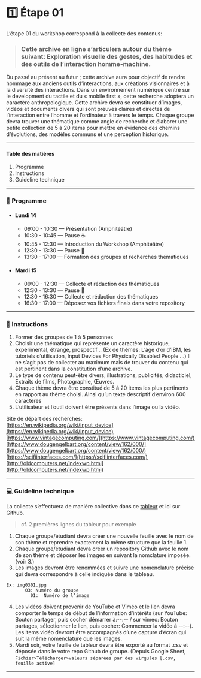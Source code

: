 # :one: Étape 01 

L’étape 01 du workshop correspond à la collecte des contenus:

> ### Cette archive en ligne s’articulera autour du thème suivant: Exploration visuelle des gestes, des habitudes et des outils de l’interaction homme-machine.

Du passé au présent au futur ; cette archive aura pour objectif de rendre hommage aux anciens outils d’interactions, aux créations visionnaires et à la diversité des interactions. Dans un environnement numérique centré sur le development du tactile et du « mobile first »,  cette recherche adoptera un caractère anthropologique. Cette archive devra se constituer d’images, vidéos et documents divers qui sont preuves claires et directes de l’interaction entre l’homme et l’ordinateur à travers le temps. Chaque groupe devra trouver une thématique comme angle de recherche et élaborer une petite collection de 5 à 20 items pour mettre en évidence des chemins d’évolutions, des modèles communs et une perception historique.

--------------

#### Table des matières 
1. Programme  
2. Instructions  
3. Guideline technique  
--------------
### :date:  Programme

* #### Lundi 14
  * 09:00 - 10:30 — Présentation (Amphitéâtre)
  * 10:30 - 10:45 — Pause :coffee:
  * 10:45 - 12:30 — Introduction du Workshop (Amphitéâtre)
  * 12:30 - 13:30 — Pause :fork_and_knife:
  * 13:30 - 17:00 — Formation des groupes et recherches thématiques 

* #### Mardi 15
  * 09:00 - 12:30 — Collecte et rédaction des thématiques
  * 12:30 - 13:30 — Pause :fork_and_knife:
  * 12:30 - 16:30 — Collecte et rédaction des thématiques 
  * 16:30 - 17:00 — Déposez vos fichiers finals dans votre repository 

-----------------

### :memo:  Instructions

1. Former des groupes de 1 à 5 personnes 
2. Choisir une thématique qui représente un caractère historique, expérimental, étrange, prospectif... (Ex de thèmes: L’âge d’or d’IBM, les tutoriels d’utilisation, Input Devices For Physically Disabled People ...) Il ne s’agit pas de collecter au maximum mais de trouver du contenu qui est pertinent dans la constitution d’une archive. 
3. Le type de contenu peut-être divers, illustrations, publicités, didacticiel, Extraits de films, Photographie, Œuvres. 
4. Chaque thème devra être constitué de 5 à 20 items les plus pertinents en rapport au thème choisi. Ainsi qu’un texte descriptif d’environ 600 caractères
5. L’utilisateur et l’outil doivent être présents dans l’image ou la vidéo. 

Site de départ des recherches:  
[https://en.wikipedia.org/wiki/Input_device](https://en.wikipedia.org/wiki/Input_device)  
[https://www.vintagecomputing.com/](https://www.vintagecomputing.com/)  
[https://www.dougengelbart.org/content/view/162/000/](https://www.dougengelbart.org/content/view/162/000/)  
[https://scifiinterfaces.com/](https://scifiinterfaces.com/)  
[http://oldcomputers.net/indexwp.html](http://oldcomputers.net/indexwp.html)  

--------------
### :computer:  Guideline technique  
La collecte s’effectuera de manière collective dans ce [tableur](https://docs.google.com/spreadsheets/d/1w9vFQPzr-pXHelSkZ2MjnzVrU2LndFCdSlxtCBIexNY/edit?usp=sharing) et ici sur Github. 
>cf. 2 premières lignes du tableur pour exemple 

1. Chaque groupe/étudiant devra créer une nouvelle feuille avec le nom de son thème et reprendre exactement la même structure que la feuille 1.
2. Chaque groupe/étudiant devra créer un repository Github avec le nom de son thème et déposer les images en suivant la nomclature imposée.(voir 3.) 
3. Les images devront être renommées et suivre une nomenclature précise qui devra correspondre à celle indiquée dans le tableau.
 ```
 Ex: img0301.jpg  
        03: Numéro du groupe  
          01:  Numéro de l’image
 ```          
           
4. Les vidéos doivent provenir de YouTube et Viméo et le lien devra comporter le temps de début de l’information d’intérêts (sur YouTube: Bouton partager, puis cocher démarrer à:--:-- / sur vimeo: Bouton partages, sélectionner le lien, puis cocher: Commencer la vidéo à --:--). Les items vidéo devront être accompagnés d’une capture d’écran qui suit la même nomenclature que les images.
4. Mardi soir, votre feuille de tableur devra être exporté au format .csv et déposée dans le votre repo Github de groupe. (Depuis Google Sheet, `Fichier>Télécharger>valeurs séparées par des virgules [.csv, feuille active]`


--------------
